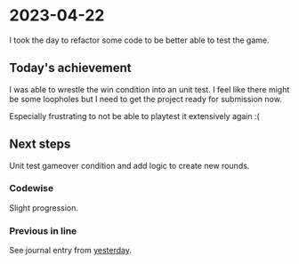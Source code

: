 # 2023-04-22

I took the day to refactor some code to be better able to test the game.

## Today's achievement

I was able to wrestle the win condition into an unit test. I feel like there
might be some loopholes but I need to get the project ready for submission now.

Especially frustrating to not be able to playtest it extensively again :(

## Next steps

Unit test gameover condition and add logic to create new rounds.

### Codewise

Slight progression.

### Previous in line

See journal entry from [yesterday](./2023-04-21.md).
